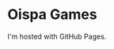 <!DOCTYPE html>
<html>
<body>
<h1>Oispa Games</h1>
<p>I'm hosted with GitHub Pages.</p>
</body>
</html>
